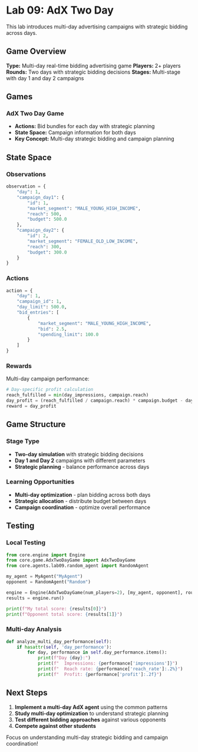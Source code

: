 # Lab 09: AdX Two Day

This lab introduces multi-day advertising campaigns with strategic bidding across days.

## Game Overview

**Type:** Multi-day real-time bidding advertising game
**Players:** 2+ players
**Rounds:** Two days with strategic bidding decisions
**Stages:** Multi-stage with day 1 and day 2 campaigns

## Games

### AdX Two Day Game
- **Actions:** Bid bundles for each day with strategic planning
- **State Space:** Campaign information for both days
- **Key Concept:** Multi-day strategic bidding and campaign planning

## State Space

### Observations
```python
observation = {
    "day": 1,
    "campaign_day1": {
        "id": 1,
        "market_segment": "MALE_YOUNG_HIGH_INCOME",
        "reach": 500,
        "budget": 500.0
    },
    "campaign_day2": {
        "id": 2,
        "market_segment": "FEMALE_OLD_LOW_INCOME",
        "reach": 300,
        "budget": 300.0
    }
}
```

### Actions
```python
action = {
    "day": 1,
    "campaign_id": 1,
    "day_limit": 500.0,
    "bid_entries": [
        {
            "market_segment": "MALE_YOUNG_HIGH_INCOME",
            "bid": 2.5,
            "spending_limit": 100.0
        }
    ]
}
```

### Rewards
Multi-day campaign performance:
```python
# Day-specific profit calculation
reach_fulfilled = min(day_impressions, campaign.reach)
day_profit = (reach_fulfilled / campaign.reach) * campaign.budget - day_spent
reward = day_profit
```

## Game Structure

### Stage Type
- **Two-day simulation** with strategic bidding decisions
- **Day 1 and Day 2** campaigns with different parameters
- **Strategic planning** - balance performance across days

### Learning Opportunities
- **Multi-day optimization** - plan bidding across both days
- **Strategic allocation** - distribute budget between days
- **Campaign coordination** - optimize overall performance

## Testing

### Local Testing
```python
from core.engine import Engine
from core.game.AdxTwoDayGame import AdxTwoDayGame
from core.agents.lab09.random_agent import RandomAgent

my_agent = MyAgent("MyAgent")
opponent = RandomAgent("Random")

engine = Engine(AdxTwoDayGame(num_players=2), [my_agent, opponent], rounds=2)
results = engine.run()

print(f"My total score: {results[0]}")
print(f"Opponent total score: {results[1]}")
```

### Multi-day Analysis
```python
def analyze_multi_day_performance(self):
    if hasattr(self, 'day_performance'):
        for day, performance in self.day_performance.items():
            print(f"Day {day}:")
            print(f"  Impressions: {performance['impressions']}")
            print(f"  Reach rate: {performance['reach_rate']:.2%}")
            print(f"  Profit: {performance['profit']:.2f}")
```

## Next Steps

1. **Implement a multi-day AdX agent** using the common patterns
2. **Study multi-day optimization** to understand strategic planning
3. **Test different bidding approaches** against various opponents
4. **Compete against other students**

Focus on understanding multi-day strategic bidding and campaign coordination! 